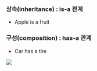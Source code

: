 ### 상속(inheritance) : is-a 관계
- Apple is a fruit

### 구성(composition) : has-a 관계 
- Car has a tire

![](https://upload.wikimedia.org/wikipedia/commons/thumb/5/5a/Composite_UML_class_diagram_%28fixed%29.svg/480px-Composite_UML_class_diagram_%28fixed%29.svg.png)

